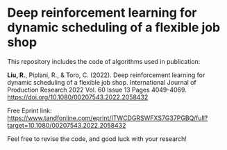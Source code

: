 # Deep reinforcement learning for dynamic scheduling of a flexible job shop

This repository includes the code of algorithms used in publication: 

**Liu, R.**, Piplani, R., & Toro, C. (2022). Deep reinforcement learning for dynamic scheduling of a flexible job shop. International Journal of Production Research 2022 Vol. 60 Issue 13 Pages 4049-4069. https://doi.org/10.1080/00207543.2022.2058432

Free Eprint link: https://www.tandfonline.com/eprint/ITWCDGRSWFXS7G37PGBQ/full?target=10.1080/00207543.2022.2058432 

Feel free to revise the code, and good luck with your research!
